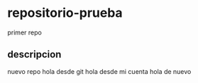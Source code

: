 # repositorio-prueba
primer repo
## descripcion
nuevo repo
hola desde git
hola desde mi cuenta
hola de nuevo
